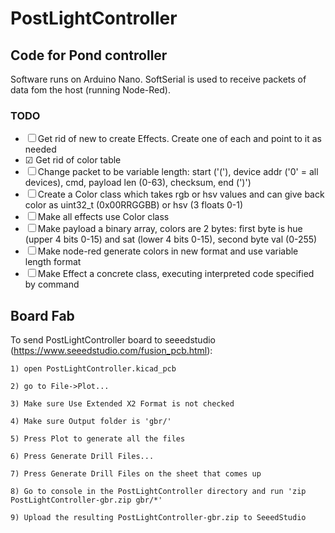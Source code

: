 # PostLightController
## Code for Pond controller
Software runs on Arduino Nano. SoftSerial is used to receive packets of data fom the host (running Node-Red).

### TODO
- ☐ Get rid of new to create Effects. Create one of each and point to it as needed
- ☑︎ Get rid of color table
- ☐ Change packet to be variable length: start ('('), device addr ('0' = all devices), cmd, payload len (0-63), checksum, end (')')
- ☐ Create a Color class which takes rgb or hsv values and can give back color as uint32_t (0x00RRGGBB) or hsv (3 floats 0-1)
- ☐ Make all effects use Color class
- ☐ Make payload a binary array, colors are 2 bytes: first byte is hue (upper 4 bits 0-15) and sat (lower 4 bits 0-15), second byte val (0-255)
- ☐ Make node-red generate colors in new format and use variable length format
- ☐ Make Effect a concrete class, executing interpreted code specified by command

## Board Fab
To send PostLightController board to seeedstudio (https://www.seeedstudio.com/fusion_pcb.html):

	1) open PostLightController.kicad_pcb

	2) go to File->Plot...

	3) Make sure Use Extended X2 Format is not checked

	4) Make sure Output folder is 'gbr/'

	5) Press Plot to generate all the files

	6) Press Generate Drill Files...

	7) Press Generate Drill Files on the sheet that comes up

	8) Go to console in the PostLightController directory and run 'zip PostLightController-gbr.zip gbr/*'

	9) Upload the resulting PostLightController-gbr.zip to SeeedStudio
